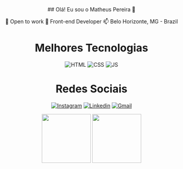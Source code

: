  <div align="center" style="display: inline_block">
  ## Olá! Eu sou o Matheus Pereira 👋

  🔭 Open to work
  🌱 Front-end Developer
  📫 Belo Horizonte, MG - Brazil

   <h1>Melhores Tecnologias</h1> 

  ![HTML](https://img.shields.io/badge/HTML5-E34F26?style=for-the-badge&logo=html5&logoColor=white)
  ![CSS](https://img.shields.io/badge/CSS3-1572B6?style=for-the-badge&logo=css3&logoColor=white)
  ![JS](https://img.shields.io/badge/JavaScript-F7DF1E?style=for-the-badge&logo=javascript&logoColor=black)

  <h1>Redes Sociais</h1>

  [![Instagram](https://img.shields.io/badge/Instagram-E4405F?style=for-the-badge&logo=instagram&logoColor=white)](https://www.instagram.com/japinha_pvd4/)
  [![Linkedin](https://img.shields.io/badge/LinkedIn-0077B5?style=for-the-badge&logo=linkedin&logoColor=white)](https://www.linkedin.com/in/matheuspereiragonsalves/)
  [![Gmail](https://img.shields.io/badge/Gmail-D14836?style=for-the-badge&logo=gmail&logoColor=white)](mailto:matheus.gonsalvespereira@gmail.com)
</div>


<div align="center">
  <img height="130em" src="https://github-readme-stats.vercel.app/api?username=Matheuspgonsalves&show_icons=true&theme=great-gatsby&include_all_commits=true&count_private=true"/>
  <img height="130em" src="https://github-readme-stats.vercel.app/api/top-langs/?username=Matheuspgonsalves&layout=compact&langs_count=16&theme=great-gatsby"/>
</div>

